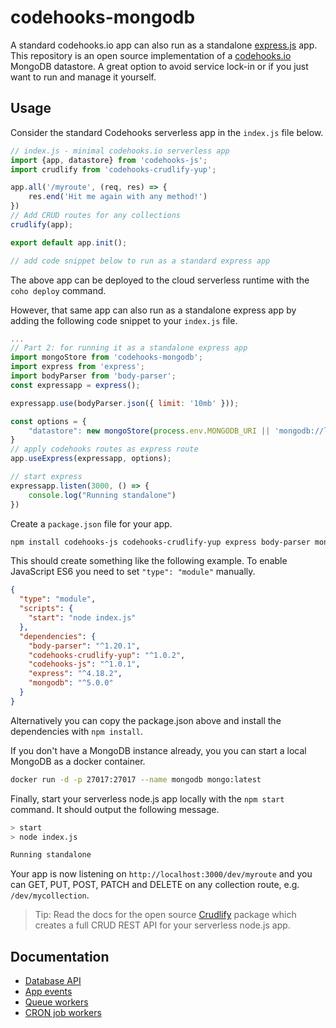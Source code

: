 # codehooks-mongodb
A standard codehooks.io app can also run as a standalone [express.js](https://expressjs.com) app.
This repository is an open source implementation of a [codehooks.io](https://codehooks.io) MongoDB datastore. A great option to avoid service lock-in or if you just want to run and manage it yourself.

## Usage

Consider the standard Codehooks serverless app in the `index.js` file below.

```js
// index.js - minimal codehooks.io serverless app
import {app, datastore} from 'codehooks-js';
import crudlify from 'codehooks-crudlify-yup';

app.all('/myroute', (req, res) => {
    res.end('Hit me again with any method!')
})
// Add CRUD routes for any collections
crudlify(app);

export default app.init();

// add code snippet below to run as a standard express app
```
The above app can be deployed to the cloud serverless runtime with the `coho deploy` command.

However, that same app can also run as a standalone express app by adding the following code snippet to your `index.js` file.

```js
...
// Part 2: for running it as a standalone express app
import mongoStore from 'codehooks-mongodb';
import express from 'express';
import bodyParser from 'body-parser';
const expressapp = express();

expressapp.use(bodyParser.json({ limit: '10mb' }));

const options = {
    "datastore": new mongoStore(process.env.MONGODB_URI || 'mongodb://localhost:27017')
}
// apply codehooks routes as express route
app.useExpress(expressapp, options);

// start express
expressapp.listen(3000, () => {
    console.log("Running standalone")
})
```
Create a `package.json` file for your app. 

```bash
npm install codehooks-js codehooks-crudlify-yup express body-parser mongodb --save
```
This should create something like the following example. To enable JavaScript ES6 you need to set `"type": "module"` manually.
```json
{
  "type": "module",
  "scripts": {
    "start": "node index.js"
  },
  "dependencies": {
    "body-parser": "^1.20.1",
    "codehooks-crudlify-yup": "^1.0.2",
    "codehooks-js": "^1.0.1",
    "express": "^4.18.2",
    "mongodb": "^5.0.0"
  }
}
```

Alternatively you can copy the package.json above and install the dependencies with `npm install`.

If you don't have a MongoDB instance already, you you can start a local MongoDB as a docker container.

```bash
docker run -d -p 27017:27017 --name mongodb mongo:latest
```

Finally, start your serverless node.js app locally with the `npm start` command. It should output the following message.

```bash
> start
> node index.js

Running standalone
```

Your app is now listening on `http://localhost:3000/dev/myroute` and you can GET, PUT, POST, PATCH and DELETE on any collection route, e.g. `/dev/mycollection`.

> Tip: Read the docs for the open source [Crudlify](https://www.npmjs.com/package/codehooks-crudlify-yup) package which creates a full CRUD REST API for your serverless node.js app.

## Documentation
* [Database API](https://codehooks.io/docs/nosql-database-api)
* [App events](https://codehooks.io/docs/appeventapi)
* [Queue workers](https://codehooks.io/docs/queuehooks)
* [CRON job workers](https://codehooks.io/docs/jobhooks)
